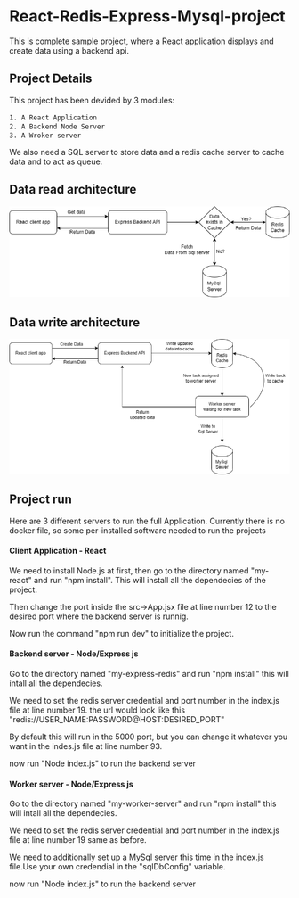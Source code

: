 
# React-Redis-Express-Mysql-project

This is complete sample project, where a React application displays and create data using a backend api.


## Project Details

This project has been devided by 3 modules:  

    1. A React Application  
    2. A Backend Node Server
    3. A Wroker server

We also need a SQL server to store data and a redis cache server to cache data and to act as queue.

## Data read architecture

![My Image](Read.png)








## Data write architecture
![My Image](Write.png)





## Project run
Here are 3 different servers to run the full Application. Currently there is no docker file, so some per-installed software needed to run the projects

#### Client Application - React
We need to install Node.js at first, then go to the directory named "my-react" and run  "npm install". This will install all the dependecies of the project.  
  
Then change the port inside the src->App.jsx file at line number 12 to the desired port where the backend server is runnig.

Now run the command "npm run dev" to initialize the project.


#### Backend server - Node/Express js
Go to the directory named "my-express-redis" and run "npm install" this will intall all the dependecies.

We need to set the redis server credential and port number in the index.js file at line number 19. the url would look like this "redis://USER_NAME:PASSWORD@HOST:DESIRED_PORT"

By default this will run in the 5000 port, but you can change it whatever you want in the indes.js file at line number 93.

now run "Node index.js" to run the backend server



#### Worker server - Node/Express js

Go to the directory named "my-worker-server" and run "npm install" this will intall all the dependecies.

We need to set the redis server credential and port number in the index.js file at line number 19 same as before.

We need to additionally set up a MySql server this time in the index.js file.Use your own credendial in the "sqlDbConfig" variable.

now run "Node index.js" to run the backend server
